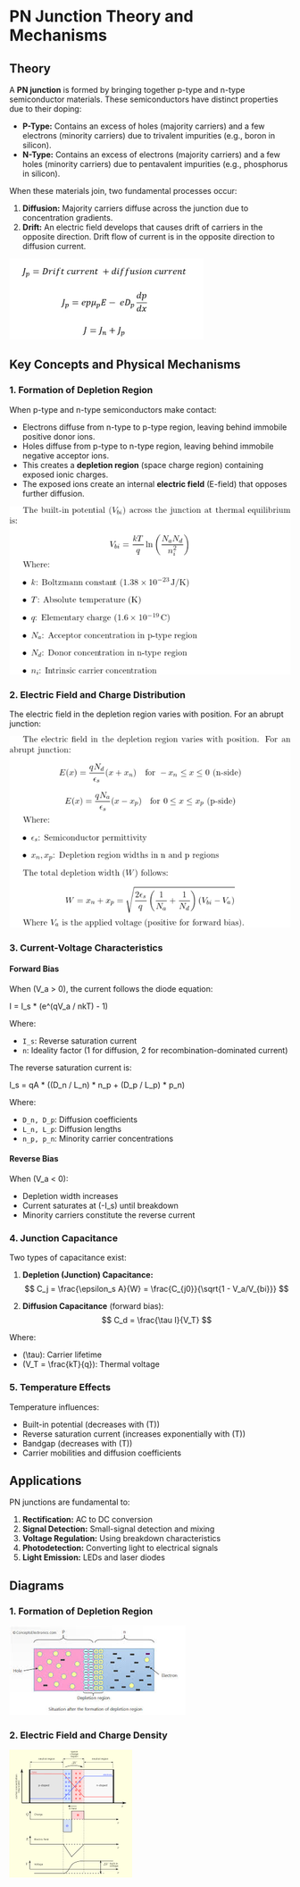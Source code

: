 # PN Junction Theory and Mechanisms

## Theory

A **PN junction** is formed by bringing together p-type and n-type semiconductor materials. These semiconductors have distinct properties due to their doping:

- **P-Type:** Contains an excess of holes (majority carriers) and a few electrons (minority carriers) due to trivalent impurities (e.g., boron in silicon).
- **N-Type:** Contains an excess of electrons (majority carriers) and a few holes (minority carriers) due to pentavalent impurities (e.g., phosphorus in silicon).

When these materials join, two fundamental processes occur:
1. **Diffusion:** Majority carriers diffuse across the junction due to concentration gradients.
2. **Drift:** An electric field develops that causes drift of carriers in the opposite direction. Drift flow of current is in the opposite direction to diffusion current.

![Current Flow](./images/image.png)

## Key Concepts and Physical Mechanisms

### 1. Formation of Depletion Region

When p-type and n-type semiconductors make contact:
- Electrons diffuse from n-type to p-type region, leaving behind immobile positive donor ions.
- Holes diffuse from p-type to n-type region, leaving behind immobile negative acceptor ions.
- This creates a **depletion region** (space charge region) containing exposed ionic charges.
- The exposed ions create an internal **electric field** (E-field) that opposes further diffusion.

![](./images/q1.png)

### 2. Electric Field and Charge Distribution

The electric field in the depletion region varies with position. For an abrupt junction:

![](./images/q2.png)

### 3. Current-Voltage Characteristics

#### Forward Bias

When \(V_a > 0\), the current follows the diode equation:


I = I_s * (e^(qV_a / nkT) - 1)

Where:
- `I_s`: Reverse saturation current
- `n`: Ideality factor (1 for diffusion, 2 for recombination-dominated current)

The reverse saturation current is:

I_s = qA * ((D_n / L_n) * n_p + (D_p / L_p) * p_n)


Where:
- `D_n, D_p`: Diffusion coefficients
- `L_n, L_p`: Diffusion lengths
- `n_p, p_n`: Minority carrier concentrations

#### Reverse Bias

When \(V_a < 0\):
- Depletion width increases
- Current saturates at \(-I_s\) until breakdown
- Minority carriers constitute the reverse current

### 4. Junction Capacitance

Two types of capacitance exist:

1. **Depletion (Junction) Capacitance:**
   $$
   C_j = \frac{\epsilon_s A}{W} = \frac{C_{j0}}{\sqrt{1 - V_a/V_{bi}}}
   $$

2. **Diffusion Capacitance** (forward bias):
   $$
   C_d = \frac{\tau I}{V_T}
   $$

Where:
- \(\tau\): Carrier lifetime
- \(V_T = \frac{kT}{q}\): Thermal voltage

### 5. Temperature Effects

Temperature influences:
- Built-in potential (decreases with \(T\))
- Reverse saturation current (increases exponentially with \(T\))
- Bandgap (decreases with \(T\))
- Carrier mobilities and diffusion coefficients

## Applications

PN junctions are fundamental to:
1. **Rectification:** AC to DC conversion
2. **Signal Detection:** Small-signal detection and mixing
3. **Voltage Regulation:** Using breakdown characteristics
4. **Photodetection:** Converting light to electrical signals
5. **Light Emission:** LEDs and laser diodes

## Diagrams

### 1. Formation of Depletion Region
![PN Junction Depletion Region Diagram](./images/depletion.png)

### 2. Electric Field and Charge Density
![Electric Field and Charge Distribution Diagram](./images/electric.png)